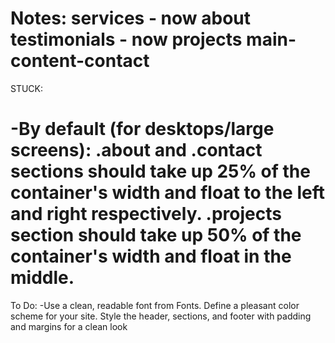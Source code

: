 Notes:
services - now about
testimonials - now projects
main-content-contact
======================================
STUCK:

-By default (for desktops/large screens): .about and .contact sections should take up 25% of the container's
width and float to the left and right respectively. .projects section should take up 50% of the container's width
and float in the middle.
======================================
To Do:
-Use a clean, readable font from Fonts. Define a pleasant color scheme for your site. Style the header, sections, and footer with padding and margins for a clean look
